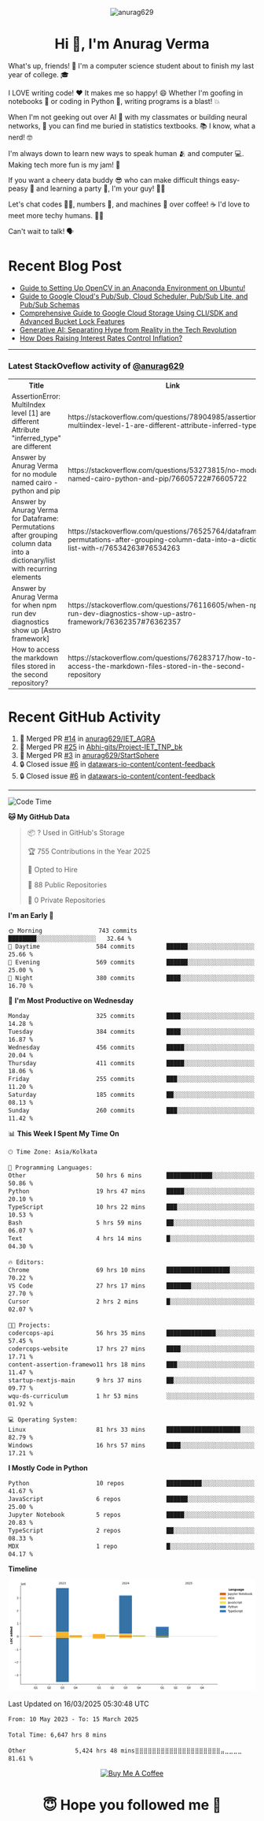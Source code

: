 

<p align="center"> <img src="https://komarev.com/ghpvc/?username=anurag629&label=Profile%20views&color=0e75b6&style=flat" alt="anurag629" /> </p>

<h1 align="center">Hi 👋, I'm Anurag Verma</h1>

What's up, friends! 👋 I'm a computer science student about to finish my last year of college. 🎓

I LOVE writing code! ❤️ It makes me so happy! 😄 Whether I'm goofing in notebooks 📓 or coding in Python 🐍, writing programs is a blast! 💥

When I'm not geeking out over AI 🤖 with my classmates or building neural networks, 🧠 you can find me buried in statistics textbooks. 📚 I know, what a nerd! 🤓

I'm always down to learn new ways to speak human 🫂 and computer 💻. Making tech more fun is my jam! 🍇

If you want a cheery data buddy 😎 who can make difficult things easy-peasy 🥝 and learning a party 🎉, I'm your guy! 🙋‍♂️

Let's chat codes 👨‍💻, numbers 🧮, and machines 🤖 over coffee! ☕ I'd love to meet more techy humans. 💁‍♂️

Can't wait to talk! 🗣️

# Recent Blog Post

<!-- BLOG-POST-LIST:START -->
- [Guide to Setting Up OpenCV in an Anaconda Environment on Ubuntu!](https://codercops.tech/blog/computer-vision-bootcamp/Guide-to-Setting-Up-OpenCV-in-an-Anaconda-Environment-on-Ubuntu!)
- [Guide to Google Cloud&#39;s Pub/Sub, Cloud Scheduler, Pub/Sub Lite, and Pub/Sub Schemas](https://codercops.tech/blog/google-cloud/Google-Clouds-Pub-Sub-Cloud-Scheduler-Pub-Sub-Lite-and-Pub-Sub-Schemas)
- [Comprehensive Guide to Google Cloud Storage Using CLI/SDK and Advanced Bucket Lock Features](https://codercops.tech/blog/google-cloud/Google-Cloud-Storage-Using-CLI-SDK-and-Advanced-Bucket-Lock-Features)
- [Generative AI: Separating Hype from Reality in the Tech Revolution](https://codercops.tech/blog/tech-latest-updates/generative-ai-seperating-hype-from-reality-in-the-tech-revolution)
- [How Does Raising Interest Rates Control Inflation?](https://codercops.tech/blog/startup-unicorn/how-does-raising-interest-rates-control-inflation)
<!-- BLOG-POST-LIST:END -->

---

### Latest StackOveflow activity of [@anurag629](https://github.com/anurag629)
<table>
  <tr><th>Title</th><th>Link</th></tr>
  <!-- STACKOVERFLOW:START --><tr><td>AssertionError: MultiIndex level [1] are different Attribute &quot;inferred_type&quot; are different</td><td>https://stackoverflow.com/questions/78904985/assertionerror-multiindex-level-1-are-different-attribute-inferred-type-are</td></tr><tr><td>Answer by Anurag Verma for no module named cairo - python and pip</td><td>https://stackoverflow.com/questions/53273815/no-module-named-cairo-python-and-pip/76605722#76605722</td></tr><tr><td>Answer by Anurag Verma for Dataframe: Permutations after grouping column data into a dictionary/list with recurring elements</td><td>https://stackoverflow.com/questions/76525764/dataframe-permutations-after-grouping-column-data-into-a-dictionary-list-with-r/76534263#76534263</td></tr><tr><td>Answer by Anurag Verma for when npm run dev diagnostics show up [Astro framework]</td><td>https://stackoverflow.com/questions/76116605/when-npm-run-dev-diagnostics-show-up-astro-framework/76362357#76362357</td></tr><tr><td>How to access the markdown files stored in the second repository?</td><td>https://stackoverflow.com/questions/76283717/how-to-access-the-markdown-files-stored-in-the-second-repository</td></tr><!-- STACKOVERFLOW:END -->
</table>

# Recent GitHub Activity
<!--START_SECTION:activity-->
1. 🎉 Merged PR [#14](https://github.com/anurag629/IET_AGRA/pull/14) in [anurag629/IET_AGRA](https://github.com/anurag629/IET_AGRA)
2. 🎉 Merged PR [#25](https://github.com/Abhi-gits/Project-IET_TNP_bk/pull/25) in [Abhi-gits/Project-IET_TNP_bk](https://github.com/Abhi-gits/Project-IET_TNP_bk)
3. 🎉 Merged PR [#3](https://github.com/anurag629/StartSphere/pull/3) in [anurag629/StartSphere](https://github.com/anurag629/StartSphere)
4. 🔒 Closed issue [#6](https://github.com/datawars-io-content/content-feedback/issues/6) in [datawars-io-content/content-feedback](https://github.com/datawars-io-content/content-feedback)
5. 🔒 Closed issue [#6](https://github.com/datawars-io-content/content-feedback/issues/6) in [datawars-io-content/content-feedback](https://github.com/datawars-io-content/content-feedback)
<!--END_SECTION:activity-->

---

<!--START_SECTION:waka-->
![Code Time](http://img.shields.io/badge/Code%20Time-6%2C634%20hrs%2043%20mins-blue)

**🐱 My GitHub Data** 

> 📦 ? Used in GitHub's Storage 
 > 
> 🏆 755 Contributions in the Year 2025
 > 
> 💼 Opted to Hire
 > 
> 📜 88 Public Repositories 
 > 
> 🔑 0 Private Repositories 
 > 
**I'm an Early 🐤** 

```text
🌞 Morning                743 commits         ████████░░░░░░░░░░░░░░░░░   32.64 % 
🌆 Daytime                584 commits         ██████░░░░░░░░░░░░░░░░░░░   25.66 % 
🌃 Evening                569 commits         ██████░░░░░░░░░░░░░░░░░░░   25.00 % 
🌙 Night                  380 commits         ████░░░░░░░░░░░░░░░░░░░░░   16.70 % 
```
📅 **I'm Most Productive on Wednesday** 

```text
Monday                   325 commits         ████░░░░░░░░░░░░░░░░░░░░░   14.28 % 
Tuesday                  384 commits         ████░░░░░░░░░░░░░░░░░░░░░   16.87 % 
Wednesday                456 commits         █████░░░░░░░░░░░░░░░░░░░░   20.04 % 
Thursday                 411 commits         █████░░░░░░░░░░░░░░░░░░░░   18.06 % 
Friday                   255 commits         ███░░░░░░░░░░░░░░░░░░░░░░   11.20 % 
Saturday                 185 commits         ██░░░░░░░░░░░░░░░░░░░░░░░   08.13 % 
Sunday                   260 commits         ███░░░░░░░░░░░░░░░░░░░░░░   11.42 % 
```


📊 **This Week I Spent My Time On** 

```text
🕑︎ Time Zone: Asia/Kolkata

💬 Programming Languages: 
Other                    50 hrs 6 mins       █████████████░░░░░░░░░░░░   50.86 % 
Python                   19 hrs 47 mins      █████░░░░░░░░░░░░░░░░░░░░   20.10 % 
TypeScript               10 hrs 22 mins      ███░░░░░░░░░░░░░░░░░░░░░░   10.53 % 
Bash                     5 hrs 59 mins       ██░░░░░░░░░░░░░░░░░░░░░░░   06.07 % 
Text                     4 hrs 14 mins       █░░░░░░░░░░░░░░░░░░░░░░░░   04.30 % 

🔥 Editors: 
Chrome                   69 hrs 10 mins      ██████████████████░░░░░░░   70.22 % 
VS Code                  27 hrs 17 mins      ███████░░░░░░░░░░░░░░░░░░   27.70 % 
Cursor                   2 hrs 2 mins        █░░░░░░░░░░░░░░░░░░░░░░░░   02.07 % 

🐱‍💻 Projects: 
codercops-api            56 hrs 35 mins      ██████████████░░░░░░░░░░░   57.45 % 
codercops-website        17 hrs 27 mins      ████░░░░░░░░░░░░░░░░░░░░░   17.71 % 
content-assertion-framewo11 hrs 18 mins      ███░░░░░░░░░░░░░░░░░░░░░░   11.47 % 
startup-nextjs-main      9 hrs 37 mins       ██░░░░░░░░░░░░░░░░░░░░░░░   09.77 % 
wqu-ds-curriculum        1 hr 53 mins        ░░░░░░░░░░░░░░░░░░░░░░░░░   01.92 % 

💻 Operating System: 
Linux                    81 hrs 33 mins      █████████████████████░░░░   82.79 % 
Windows                  16 hrs 57 mins      ████░░░░░░░░░░░░░░░░░░░░░   17.21 % 
```

**I Mostly Code in Python** 

```text
Python                   10 repos            ██████████░░░░░░░░░░░░░░░   41.67 % 
JavaScript               6 repos             ██████░░░░░░░░░░░░░░░░░░░   25.00 % 
Jupyter Notebook         5 repos             █████░░░░░░░░░░░░░░░░░░░░   20.83 % 
TypeScript               2 repos             ██░░░░░░░░░░░░░░░░░░░░░░░   08.33 % 
MDX                      1 repo              █░░░░░░░░░░░░░░░░░░░░░░░░   04.17 % 
```



**Timeline**

![Lines of Code chart](https://raw.githubusercontent.com/anurag629/anurag629/main/assets/bar_graph.png)


 Last Updated on 16/03/2025 05:30:48 UTC
<!--END_SECTION:waka-->

<!--START_SECTION:waka-simple-->

```text
From: 10 May 2023 - To: 15 March 2025

Total Time: 6,647 hrs 8 mins

Other              5,424 hrs 48 mins⣿⣿⣿⣿⣿⣿⣿⣿⣿⣿⣿⣿⣿⣿⣿⣿⣿⣿⣿⣿⣤⣀⣀⣀⣀   81.61 %
```

<!--END_SECTION:waka-simple-->

<p align="center"> 
<a href="https://www.buymeacoffee.com/anurag629" target="_blank"><img src="https://cdn.buymeacoffee.com/buttons/default-orange.png" alt="Buy Me A Coffee" height="60" width="250"></a>
</p>


<h1 align="center"> 😇 Hope you followed me 🥰  </h1>
